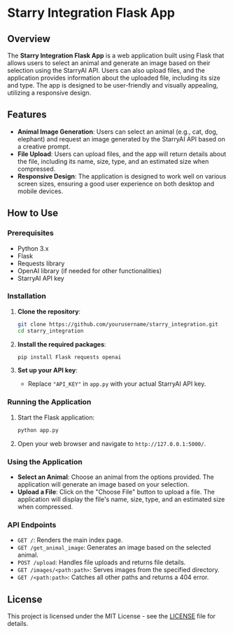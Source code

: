 # Starry Integration Flask App

## Overview

The **Starry Integration Flask App** is a web application built using Flask that allows users to select an animal and generate an image based on their selection using the StarryAI API. Users can also upload files, and the application provides information about the uploaded file, including its size and type. The app is designed to be user-friendly and visually appealing, utilizing a responsive design.

## Features

- **Animal Image Generation**: Users can select an animal (e.g., cat, dog, elephant) and request an image generated by the StarryAI API based on a creative prompt.
- **File Upload**: Users can upload files, and the app will return details about the file, including its name, size, type, and an estimated size when compressed.
- **Responsive Design**: The application is designed to work well on various screen sizes, ensuring a good user experience on both desktop and mobile devices.

## How to Use

### Prerequisites

- Python 3.x
- Flask
- Requests library
- OpenAI library (if needed for other functionalities)
- StarryAI API key

### Installation

1. **Clone the repository**:
   ```bash
   git clone https://github.com/yourusername/starry_integration.git
   cd starry_integration
   ```

2. **Install the required packages**:
   ```bash
   pip install Flask requests openai
   ```

3. **Set up your API key**:
   - Replace `"API_KEY"` in `app.py` with your actual StarryAI API key.

### Running the Application

1. Start the Flask application:
   ```bash
   python app.py
   ```

2. Open your web browser and navigate to `http://127.0.0.1:5000/`.

### Using the Application

- **Select an Animal**: Choose an animal from the options provided. The application will generate an image based on your selection.
- **Upload a File**: Click on the "Choose File" button to upload a file. The application will display the file's name, size, type, and an estimated size when compressed.

### API Endpoints

- `GET /`: Renders the main index page.
- `GET /get_animal_image`: Generates an image based on the selected animal.
- `POST /upload`: Handles file uploads and returns file details.
- `GET /images/<path:path>`: Serves images from the specified directory.
- `GET /<path:path>`: Catches all other paths and returns a 404 error.

## License

This project is licensed under the MIT License - see the [LICENSE](LICENSE) file for details.